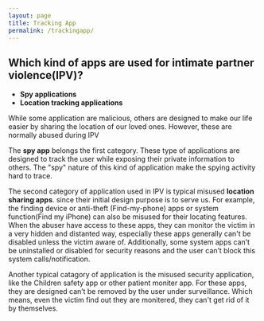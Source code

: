 ```yaml
---
layout: page
title: Tracking App
permalink: /trackingapp/
---
```


<h2>Which kind of apps are used for intimate partner violence(IPV)?</h2>

- <strong>Spy applications</strong>
- <strong>Location tracking applications</strong>

While some application are malicious, others are designed to make our life easier by sharing the location of our loved ones. However, these are normally abused during IPV<br>

The <strong>spy app</strong> belongs the first category. These type of applications are designed to track the user while exposing their private information to others. The "spy" nature of this kind of application make the spying activity hard to trace.

The second category of application used in IPV is typical misused <strong>location sharing apps</strong>. since their initial design purpose is to serve us. For example, the finding device or anti-theft (Find-my-phone) apps or system function(Find my iPhone) can also be misused for their locating features. When the abuser have access to these apps, they can monitor the victim in a very hidden and distanted way, especially these apps generally can't be disabled unless the victim aware of. Additionally, some system apps can’t be uninstalled or disabled for security reasons and the user can’t block this system calls/notification.<br>

Another typical catagory of application is the misused security application, like the Children safety app or other patient moniter app.  For these apps, they are designed can’t be removed by the user under surveillance. Which means, even the victim find out they are monitered, they can't get rid of it by themselves.

